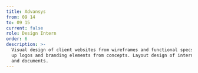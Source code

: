 ```yaml
---
title: Advansys
from: 09 14
to: 09 15
current: false
role: Design Intern
order: 6
description: >-
  Visual design of client websites from wireframes and functional specs. Working
  up logos and branding elements from concepts. Layout design of internal guides
  and documents.
---
```

